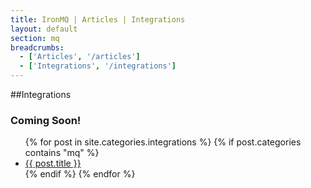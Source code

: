 ```yaml
---
title: IronMQ | Articles | Integrations
layout: default
section: mq
breadcrumbs:
  - ['Articles', '/articles']
  - ['Integrations', '/integrations']
---
```


##Integrations

### Coming Soon!

<ul>
  {% for post in site.categories.integrations %}
  {% if post.categories contains "mq" %}
  <li><a href="{{ post.url }}">{{ post.title }}</a></li>
  {% endif %}
  {% endfor %}
</ul>
